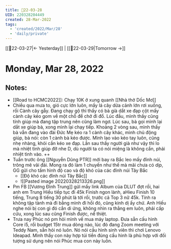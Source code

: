 ```yaml
---
title: 📝22-03-28
UID: 220328204449
created: 28-Mar-2022
tags:
  - 'created/2022/Mar/28'
  - 'daily/private'
---
```

[[📝22-03-27|<- Yesterday]] | [[📝22-03-29|Tomorrow ->]]
# Monday, Mar 28, 2022

## Notes:
- [[Road to HCMC2022]]: Chạy 10K ở xung quanh [[Nhà thờ Dốc Mơ]]
- Chiều qua mưa to, gió cực lớn luôn, mấy lá cây dừa cảnh lớn rơi xuống, rồi Cành cây gẫy. Đang chạy gộ thì thấy có bà già dắt xe đạp cột mấy cành cây kéo gom về một chỗ để chở đi đổ. Lúc đầu, mình thấy cũng tính giúp mà đang tập trung nên cũng làm ngơ. Lúc sau, bà gọi mình lại dắt xe giúp bà, xong mình lại chạy tiếp. Khoảng 2 vòng sau, mình thấy bà vẫn đang vào đài Đức Mẹ kéo ra 1 cành cây khác, mình chủ động giúp, bà nói: còn 1 cành bà kéo được. Mình lao vào kéo tay luôn, cũng nhẹ nhàng, khỏi cần kéo xe đạp. Lần sau thấy người già như vậy thì lo mà nhiệt tình giúp đỡ nhe D, dù người ta có nói miệng là không cần, phải nhiệt tình vào. ++
- Tuần trước ông [[Nguyễn Dũng PTR]] mới bay ra Bắc leo mấy đỉnh núi, trông mê vãi đái. Mong ra đó làm 1 chuyến như thế mà mãi chưa có dịp, GG gửi cho tấm hình độ cao và độ khó của các đỉnh núi Tây Bắc
	- [[Độ khó các đỉnh núi Tây Bắc]]
	- ![[Pasted image 20220328213326.png]]
- Pm FB [[Vương Đình Trung]] gửi mấy link Album của DLUT đợt rồi, hai anh em Trung Hiếu tiếp tục đi 45k Finish ngon lành, aHieu Finish 10 tiếng, Trung 8 tiếng 30 phút là tới rồi, trước cả Top 3 nữ 45k. Tính ra không tập tành mà đi bằng mình đi hồi đó, cũng kinh dị ấy chứ. Anh Hiếu nghe nói bị con gì đó cắn di ứng, không nhìn ra thằng em luôn, phải cấp cứu, xong lúc sau cũng Finish được, nể thiệt.
- Trưa nay Phúc nó pm hỏi mình về mua máy laptop. Đưa sẵn cấu hình Core i5, rồi budget 15tr mua dòng nào, lúc đó đang Zoom meeting với Teddy Nam, sẵn hỏi nó luôn. Nó nói cấu hình sinh viên thì chơi Lenovo Ideapad. Mình thấy con này hợp túi tiền đúng cấu hình là phù hợp với đối tượng sử dụng nên nói Phúc mua con này luôn.